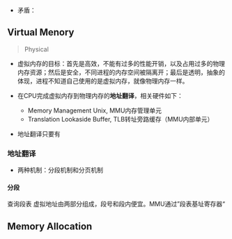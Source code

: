 + 矛盾：

## Virtual Menory
>Physical

+ 虚拟内存的目标：首先是高效，不能有过多的性能开销，以及占用过多的物理内存资源；然后是安全，不同进程的内存空间被隔离开；最后是透明，抽象的体现，进程不知道自己使用的是虚拟内存，就像物理内存一样。

+ 在CPU完成虚拟内存到物理内存的**地址翻译**，相关硬件如下：
	+ Memory Management Unix, MMU内存管理单元
	+ Translation Lookaside Buffer, TLB转址旁路缓存（MMU内部单元）

+ 地址翻译只要有


### 地址翻译

+ 两种机制：分段机制和分页机制

#### 分段

查询段表
虚拟地址由两部分组成，段号和段内便宜。MMU通过”段表基址寄存器“

## Memory Allocation
